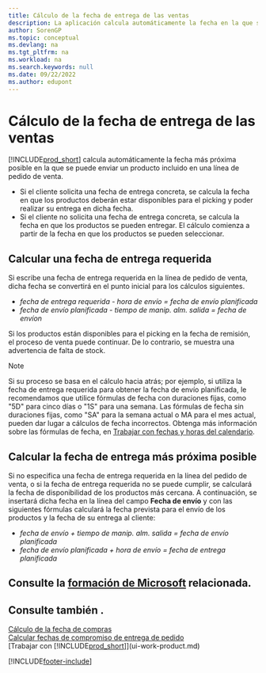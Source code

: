 ```yaml
---
title: Cálculo de la fecha de entrega de las ventas
description: La aplicación calcula automáticamente la fecha en la que se debe solicitar un producto para tenerlo en el inventario en una fecha determinada y disponible para picking.
author: SorenGP
ms.topic: conceptual
ms.devlang: na
ms.tgt_pltfrm: na
ms.workload: na
ms.search.keywords: null
ms.date: 09/22/2022
ms.author: edupont
---
```

# <a name="delivery-date-calculation-for-sales" />Cálculo de la fecha de entrega de las ventas

[!INCLUDE[prod_short](includes/prod_short.md)] calcula automáticamente la fecha más próxima posible en la que se puede enviar un producto incluido en una línea de pedido de venta.

* Si el cliente solicita una fecha de entrega concreta, se calcula la fecha en que los productos deberán estar disponibles para el picking y poder realizar su entrega en dicha fecha.
* Si el cliente no solicita una fecha de entrega concreta, se calcula la fecha en que los productos se pueden entregar. El cálculo comienza a partir de la fecha en que los productos se pueden seleccionar.

## <a name="calculating-a-requested-delivery-date" />Calcular una fecha de entrega requerida

Si escribe una fecha de entrega requerida en la línea de pedido de venta, dicha fecha se convertirá en el punto inicial para los cálculos siguientes.

- *fecha de entrega requerida - hora de envío = fecha de envío planificada*
- *fecha de envío planificada - tiempo de manip. alm. salida = fecha de envíon*

Si los productos están disponibles para el picking en la fecha de remisión, el proceso de venta puede continuar. De lo contrario, se muestra una advertencia de falta de stock.

> [!NOTE]
> Si su proceso se basa en el cálculo hacia atrás; por ejemplo, si utiliza la fecha de entrega requerida para obtener la fecha de envío planificada, le recomendamos que utilice fórmulas de fecha con duraciones fijas, como "5D" para cinco días o "1S" para una semana. Las fórmulas de fecha sin duraciones fijas, como "SA" para la semana actual o MA para el mes actual, pueden dar lugar a cálculos de fecha incorrectos. Obtenga más información sobre las fórmulas de fecha, en [Trabajar con fechas y horas del calendario](ui-enter-date-ranges.md).

## <a name="calculating-the-earliest-possible-delivery-date" />Calcular la fecha de entrega más próxima posible

Si no especifica una fecha de entrega requerida en la línea del pedido de venta, o si la fecha de entrega requerida no se puede cumplir, se calculará la fecha de disponibilidad de los productos más cercana. A continuación, se insertará dicha fecha en la línea del campo **Fecha de envío** y con las siguientes fórmulas calculará la fecha prevista para el envío de los productos y la fecha de su entrega al cliente:

- *fecha de envío + tiempo de manip. alm. salida = fecha de envío planificada*
- *fecha de envío planificada + hora de envío = fecha de entrega planificada*

## <a name="see-related-microsoft-trainingtrainingmodulespromising-sales-order-delivery-dynamics--business-central" />Consulte la [formación de Microsoft](/training/modules/promising-sales-order-delivery-dynamics-365-business-central/) relacionada.

## <a name="see-also" />Consulte también .

[Cálculo de la fecha de compras](purchasing-date-calculation-for-purchases.md)  
[Calcular fechas de compromiso de entrega de pedido](sales-how-to-calculate-order-promising-dates.md)  
[Trabajar con [!INCLUDE[prod_short](includes/prod_short.md)]](ui-work-product.md)  

[!INCLUDE[footer-include](includes/footer-banner.md)]
